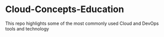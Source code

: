 # Cloud-Concepts-Education
This repo highlights some of the most commonly used Cloud and DevOps tools and technology
